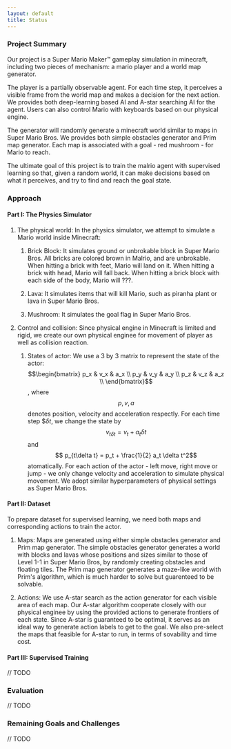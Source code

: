 ```yaml
---
layout: default
title: Status
---
```


### Project Summary

Our project is a Super Mario Maker™ gameplay simulation in minecraft, including two pieces of mechanism: a mario player and a world map generator.

The player is a partially observable agent. For each time step, it perceives a visible frame from the world map and makes a decision for the next action. We provides both deep-learning based AI and A-star searching AI for the agent. Users can also control Mario with keyboards based on our physical engine.

The generator will randomly generate a minecraft world similar to maps in Super Mario Bros. We provides both simple obstacles generator and Prim map generator. Each map is associated with a goal - red mushroom - for Mario to reach.

The ultimate goal of this project is to train the malrio agent with supervised learning so that, given a random world, it can make decisions based on what it perceives, and try to find and reach the goal state.

### Approach

#### Part I: The Physics Simulator

1. The physical world: In the physics simulator, we attempt to simulate a Mario world inside Minecraft:

    1. Brick Block: It simulates ground or unbrokable block in Super Mario Bros. All bricks are colored brown in Malrio, and are unbrokable. When hitting a brick with feet, Mario will land on it. When hitting a brick with head, Mario will fall back. When hitting a brick block with each side of the body, Mario will ???.

    2. Lava: It simulates items that will kill Mario, such as piranha plant or lava in Super Mario Bros.

    3. Mushroom: It simulates the goal flag in Super Mario Bros.

2. Control and collision: Since physical engine in Minecraft is limited and rigid, we create our own physical enginee for movement of player as well as collision reaction.

    1. States of actor: We use a 3 by 3 matrix to represent the state of the actor: 
    $$\begin{bmatrix}
        p_x & v_x & a_x \\
        p_y & v_y & a_y \\
        p_z & v_z & a_z \\
    \end{bmatrix}$$, where $$p, v, a$$ denotes position, velocity and acceleration respectly. For each time step $$\delta t$, we change the state by $$ v_{t\delta t} = v_t + a_t \delta t$$ and $$ p_{t\delta t} = p_t + \frac{1}{2} a_t \delta t^2$$ atomatically. For each action of the actor - left move, right move or jump - we only change velocity and acceleration to simulate physical movement. We adopt similar hyperparameters of physical settings as Super Mario Bros.

#### Part II: Dataset

To prepare dataset for supervised learning, we need both maps and corresponding actions to train the actor.

1. Maps: Maps are generated using either simple obstacles generator and Prim map generator. The simple obstacles generator generates a world with blocks and lavas whose positions and sizes similar to those of Level 1-1 in Super Mario Bros, by randomly creating obstacles and floating tiles. The Prim map generator generates a maze-like world with Prim's algorithm, which is much harder to solve but guarenteed to be solvable.

2. Actions: We use A-star search as the action generator for each visible area of each map. Our A-star algorithm cooperate closely with our physical enginee by using the provided actions to generate frontiers of each state. Since A-star is guaranteed to be optimal, it serves as an ideal way to generate action labels to get to the goal. We also pre-select the maps that feasible for A-star to run, in terms of sovability and time cost.

#### Part III: Supervised Training
// TODO

### Evaluation
// TODO

### Remaining Goals and Challenges
// TODO
